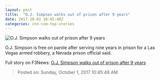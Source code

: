 ```yaml
---
layout: post
title:  "O.J. Simpson walks out of prison after 9 years"
date: 2017-10-01 10:45:48Z
categories: cnn-com-top-stories
---
```


![O.J. Simpson walks out of prison after 9 years](http://i2.cdn.cnn.com/cnnnext/dam/assets/170720152327-26-oj-simpson-parole-hearing-0720-super-tease.jpg)

O.J. Simpson is free on parole after serving nine years in prison for a Las Vegas armed robbery, a Nevada prison official said.


Full story on F3News: [O.J. Simpson walks out of prison after 9 years](http://www.f3nws.com/n/hquQrF)

> Posted on: Sunday, October 1, 2017 10:45:48 AM
